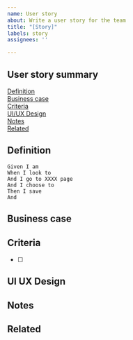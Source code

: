 ```yaml
---
name: User story
about: Write a user story for the team
title: "[Story]"
labels: story
assignees: ''

---
```



## User story summary
[Definition](#Definition)  
[Business case](#Business-case)  
[Criteria](#criteria)  
[UI/UX Design](#UI-UX-design)  
[Notes](#notes)  
[Related](#related)  


## Definition
```gherkin
Given I am 
When I look to 
And I go to XXXX page
And I choose to 
Then I save 
And 
```

## Business case

## Criteria
- [ ] 
 
## UI UX Design

## Notes

## Related
